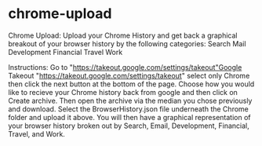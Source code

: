 # chrome-upload
Chrome Upload: Upload your Chrome History and get back a graphical breakout of your browser history by the following categories:
    Search
    Mail
    Development
    Financial
    Travel
    Work

Instructions:
      Go to "https://takeout.google.com/settings/takeout"Google Takeout "https://takeout.google.com/settings/takeout"
      select only Chrome then click the next button at the bottom of the page.
      Choose how you would like to recieve your Chrome history back from google and then click on Create archive.
      Then open the archive via the median you chose previously and download.
      Select the BrowserHistory.json file underneath the Chrome folder and upload it above.
      You will then have a graphical representation of your browser history broken out by
      Search, Email, Development, Financial, Travel, and Work.
